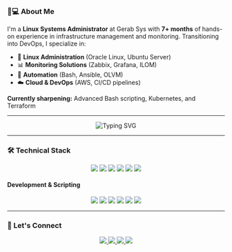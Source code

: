 ### 👨💻 About Me
I'm a **Linux Systems Administrator** at Gerab Sys with **7+ months** of hands-on experience in infrastructure management and monitoring. Transitioning into DevOps, I specialize in:
- 🐧 **Linux Administration** (Oracle Linux, Ubuntu Server)
- 📊 **Monitoring Solutions** (Zabbix, Grafana, ILOM)
- 🤖 **Automation** (Bash, Ansible, OLVM)
- ☁️ **Cloud & DevOps** (AWS, CI/CD pipelines)

**Currently sharpening:** Advanced Bash scripting, Kubernetes, and Terraform

---

<div align="center">
  <img src="https://readme-typing-svg.demolab.com?font=Fira+Code&pause=1000&color=00FF00&center=true&vCenter=true&width=535&lines=Linux+Admin+%7C+DevOps+Enthusiast;Automation+Specialist+%7C+AWS+Certified;Zabbix+%26+Grafana+Expert" alt="Typing SVG" />
</div>

---

### 🛠️ Technical Stack

<div align="center" style="margin: 10px 0">
  <img src="https://img.shields.io/badge/Oracle_Linux-F80000?style=for-the-badge" />
  <img src="https://img.shields.io/badge/Red_Hat-EE0000?style=for-the-badge" />
  <img src="https://img.shields.io/badge/Ubuntu-E95420?style=for-the-badge" />
  <img src="https://img.shields.io/badge/Ansible-EE0000?style=for-the-badge" />
  <img src="https://img.shields.io/badge/Zabbix-CC0000?style=for-the-badge" />
  <img src="https://img.shields.io/badge/AWS-FF9900?style=for-the-badge" />
</div>

#### Development & Scripting
<div align="center" style="margin: 10px 0">
  <img src="https://img.shields.io/badge/Shell_Scripting-4EAA25?style=for-the-badge" />
  <img src="https://img.shields.io/badge/Python-3776AB?style=for-the-badge" />
  <img src="https://img.shields.io/badge/HTML-E34F26?style=for-the-badge" />
  <img src="https://img.shields.io/badge/CSS-1572B6?style=for-the-badge" />
  <img src="https://img.shields.io/badge/Tailwind_CSS-06B6D4?style=for-the-badge" />
  <img src="https://img.shields.io/badge/JavaScript-F7DF1E?style=for-the-badge" />
</div>

---

### 🤝 Let's Connect
<div align="center">
  <a href="https://www.linkedin.com/in/mohammedniyasnf/">
    <img src="https://img.shields.io/badge/LinkedIn-0077B5?style=for-the-badge&logo=linkedin&logoColor=white" />
  </a>
  <a href="https://medium.com/@mohammedniyas654">
    <img src="https://img.shields.io/badge/Medium-12100E?style=for-the-badge&logo=medium&logoColor=white" />
  </a>
  <a href="mailto:mohammedniyas654@gmail.com">
    <img src="https://img.shields.io/badge/Email-D14836?style=for-the-badge&logo=gmail&logoColor=white" />
  </a>
   <a href="https://www.youtube.com/@blur141">
    <img src="https://img.shields.io/badge/Youtube-D14836?style=for-the-badge&logo=youtube&logoColor=white" />
  </a>
</div>
